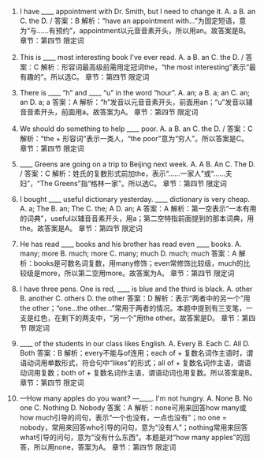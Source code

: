 1. I have ____ appointment with Dr. Smith, but I need to change it.
A. a
B. an
C. the
D. /
答案：B
解析：“have an appointment with...”为固定短语，意为“与……有预约”，appointment以元音音素开头，所以用an。故答案是B。
章节：第四节 限定词

2. This is ____ most interesting book I've ever read.
A. a
B. an
C. the
D. /
答案：C
解析：形容词最高级前需用定冠词the，“the most interesting”表示“最有趣的”。所以选C。
章节：第四节 限定词

3. There is ____ “h” and ____ “u” in the word “hour”.
A. an; a
B. a; an
C. an; an
D. a; a
答案：A
解析：“h”发音以元音音素开头，前面用an；“u”发音以辅音音素开头，前面用a。故答案为A。
章节：第四节 限定词

4. We should do something to help ____ poor.
A. a
B. an
C. the
D. /
答案：C
解析：“the + 形容词”表示一类人，“the poor”意为“穷人”。所以答案是C。
章节：第四节 限定词

5. ____ Greens are going on a trip to Beijing next week.
A. A
B. An
C. The
D. /
答案：C
解析：姓氏的复数形式前加the，表示“……一家人”或“……夫妇”，“The Greens”指“格林一家”。所以选C。
章节：第四节 限定词

6. I bought ____ useful dictionary yesterday. ____ dictionary is very cheap.
A. a; The
B. an; The
C. the; A
D. an; A
答案：A
解析：第一空表示“一本有用的词典”，useful以辅音音素开头，用a；第二空特指前面提到的那本词典，用the。故答案是A。
章节：第四节 限定词

7. He has read ____ books and his brother has read even ____ books.
A. many; more
B. much; more
C. many; much
D. much; much
答案：A
解析：books是可数名词复数，用many修饰；even常修饰比较级，much的比较级是more，所以第二空用more。故答案为A。
章节：第四节 限定词

8. I have three pens. One is red, ____ is blue and the third is black.
A. other
B. another
C. others
D. the other
答案：D
解析：表示“两者中的另一个”用the other；“one...the other...”常用于两者的情况。本题中提到有三支笔，一支是红色，在剩下的两支中，“另一个”用the other。故答案是D。
章节：第四节 限定词

9. ____ of the students in our class likes English.
A. Every
B. Each
C. All
D. Both
答案：B
解析：every不能与of连用；each of + 复数名词作主语时，谓语动词用单数形式，符合句中“likes”的形式；all of + 复数名词作主语，谓语动词用复数；both of + 复数名词作主语，谓语动词也用复数。所以答案是B。
章节：第四节 限定词

10. —How many apples do you want?
—____. I'm not hungry.
A. None
B. No one
C. Nothing
D. Nobody
答案：A
解析：none可用来回答how many或how much引导的问句，表示“一个也没有，一点也没有”；no one = nobody，常用来回答who引导的问句，意为“没有人”；nothing常用来回答what引导的问句，意为“没有什么东西”。本题是对“how many apples”的回答，所以用none，答案为A。
章节：第四节 限定词 